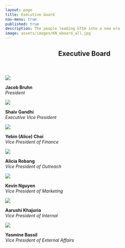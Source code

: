 ```yaml
---
layout: page
title: Executive board
nav-menu: true
published: true
description: The people leading GTIA into a new era
image: assets/images/KN_eboard_all.jpg
---
```


<!-- Main -->
<div id="main" class="alt">

<!-- Page title -->
<section id="one">
    <div class="inner">
        <header class="major">
            <h1>Executive Board</h1>
        </header>

<!-- Eboard Profiles section -->
<div class="row">
    <!-- President -->
    <div class="4u 12u$(medium)">
        <div class="box alt">
            <span class="image fit">
                <img src="assets/images/KN_eboard_jacob.jpg">
            </span>
        </div>
        <p>
            <b>Jacob Bruhn</b>
            <a href="https://www.linkedin.com/in/jacob-bruhn-6467a9126/" class="icon fa-linkedin-square"></a>
            <a href="mailto:jacob.bruhn@gatech.edu" class="icon fa-envelope-square"></a>
            <br>
            <i>President</i>
        </p>
    </div>
<!-- Executive Vice President -->
    <div class="4u 12u$(medium)">
        <div class="box alt">
            <span class="image fit">
                <img src="assets/images/KN_eboard_shaiv.jpg">
            </span>
        </div>
        <p>
            <b>Shaiv Gandhi</b>
            <a href="https://www.linkedin.com/in/shaivgandhi/" class="icon fa-linkedin-square"></a>
            <a href="mailto:batman@gatech.edu" class="icon fa-envelope-square"></a>
            <br>
            <i>Executive Vice President</i>
        </p>
    </div>
</div>
<div class="row">
    <!-- Finance -->
    <div class="4u 12u$(medium)">
        <div class="box alt">
            <span class="image fit">
                <img src="assets/images/KN_eboard_yebin.jpg">
            </span>
        </div>
        <p>
            <b>Yebin (Alice) Choi</b>
            <a href="https://www.linkedin.com/in/yebin-alice-choi-63a25914b/" class="icon fa-linkedin-square"></a>
            <a href="mailto:ychoi342@gatech.edu" class="icon fa-envelope-square"></a>
            <br>
            <i>Vice President of Finance</i>
        </p>
    </div>
    <!-- Outreach -->
    <div class="4u 12u$(medium)">
        <div class="box alt">
            <span class="image fit">
                <img src="assets/images/KN_eboard_alicia.jpg">
            </span>
        </div>
        <p>
            <b>Alicia Robang</b>
            <a href="https://www.linkedin.com/in/asrobang/" class="icon fa-linkedin-square"></a>
            <a href="mailto:asrobang@gatech.edu" class="icon fa-envelope-square"></a>
            <br>
            <i>Vice President of Outreach</i>
        </p>
    </div>  
    <!-- Marketing -->
    <div class="4u 12u$(medium)">
        <div class="box alt">
            <span class="image fit">
                <img src="assets/images/KN_eboard_kevin.jpg">
            </span>
            </div>
            <p>
                <b>Kevin Nguyen</b>
                <a href="mailto:kbnguyen125@gatech.edu" class="icon fa-envelope-square"></a>
                <br>
                <i>Vice President of Marketing</i>
            </p>
    </div>
</div>
<div class="row">
    <!-- Internal Management -->
    <div class="4u 12u$(medium)">
        <div class="box alt">
            <span class="image fit">
                <img src="assets/images/KN_eboard_aarushi.jpg">
            </span>
        </div>
            <p>
                <b>Aarushi Khajuria</b>
                <a href="mailto:aarushi.khajuria@gatech.edu" class="icon fa-envelope-square"></a>
                <br>
                <i>Vice President of Internal</i>
            </p>
    </div>
    <!-- External Affairs -->
    <div class="4u 12u$(medium)">
        <div class="box alt">
            <span class="image fit">
                <img src="assets/images/KN_eboard_yasmine.jpg">
            </span>
        </div>
        <p>
            <b>Yasmine Bassil</b>
            <a href="https://www.linkedin.com/in/yasmine-bassil-915b87130/" class="icon fa-linkedin-square"></a>
            <a href="mailto:yasminebassil@gatech.edu" class="icon fa-envelope-square"></a>
            <br>
            <i>Vice President of External Affairs</i>
        </p>
    </div>
</div>

